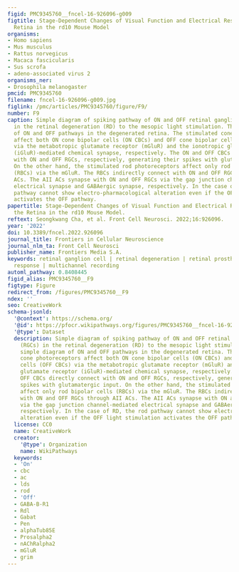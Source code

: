 ```yaml
---
figid: PMC9345760__fncel-16-926096-g009
figtitle: Stage-Dependent Changes of Visual Function and Electrical Response of the
  Retina in the rd10 Mouse Model
organisms:
- Homo sapiens
- Mus musculus
- Rattus norvegicus
- Macaca fascicularis
- Sus scrofa
- adeno-associated virus 2
organisms_ner:
- Drosophila melanogaster
pmcid: PMC9345760
filename: fncel-16-926096-g009.jpg
figlink: /pmc/articles/PMC9345760/figure/F9/
number: F9
caption: Simple diagram of spiking pathway of ON and OFF retinal ganglion cells (RGCs)
  in the retinal degeneration (RD) to the mesopic light stimulation. The simple diagram
  of ON and OFF pathways in the degenerated retina. The stimulated cone photoreceptors
  affect both ON cone bipolar cells (ON CBCs) and OFF cone bipolar cells (OFF CBCs)
  via the metabotropic glutamate receptor (mGluR) and the ionotropic glutamate receptor
  (iGluR)-mediated chemical synapse, respectively. The ON and OFF CBCs directly connect
  with ON and OFF RGCs, respectively, generating their spikes with glutamatergic input.
  On the other hand, the stimulated rod photoreceptors affect only rod bipolar cells
  (RBCs) via the mGluR. The RBCs indirectly connect with ON and OFF RGCs through AII
  ACs. The AII ACs synapse with ON and OFF RGCs via the gap junction channel-mediated
  electrical synapse and GABAergic synapse, respectively. In the case of RD, the rod
  pathway cannot show electro-pharmacological alteration even if the OFF light stimulation
  activates the OFF pathway.
papertitle: Stage-Dependent Changes of Visual Function and Electrical Response of
  the Retina in the rd10 Mouse Model.
reftext: Seongkwang Cha, et al. Front Cell Neurosci. 2022;16:926096.
year: '2022'
doi: 10.3389/fncel.2022.926096
journal_title: Frontiers in Cellular Neuroscience
journal_nlm_ta: Front Cell Neurosci
publisher_name: Frontiers Media S.A.
keywords: retinal ganglion cell | retinal degeneration | retinal prosthesis | optomotor
  response | multichannel recording
automl_pathway: 0.8408445
figid_alias: PMC9345760__F9
figtype: Figure
redirect_from: /figures/PMC9345760__F9
ndex: ''
seo: CreativeWork
schema-jsonld:
  '@context': https://schema.org/
  '@id': https://pfocr.wikipathways.org/figures/PMC9345760__fncel-16-926096-g009.html
  '@type': Dataset
  description: Simple diagram of spiking pathway of ON and OFF retinal ganglion cells
    (RGCs) in the retinal degeneration (RD) to the mesopic light stimulation. The
    simple diagram of ON and OFF pathways in the degenerated retina. The stimulated
    cone photoreceptors affect both ON cone bipolar cells (ON CBCs) and OFF cone bipolar
    cells (OFF CBCs) via the metabotropic glutamate receptor (mGluR) and the ionotropic
    glutamate receptor (iGluR)-mediated chemical synapse, respectively. The ON and
    OFF CBCs directly connect with ON and OFF RGCs, respectively, generating their
    spikes with glutamatergic input. On the other hand, the stimulated rod photoreceptors
    affect only rod bipolar cells (RBCs) via the mGluR. The RBCs indirectly connect
    with ON and OFF RGCs through AII ACs. The AII ACs synapse with ON and OFF RGCs
    via the gap junction channel-mediated electrical synapse and GABAergic synapse,
    respectively. In the case of RD, the rod pathway cannot show electro-pharmacological
    alteration even if the OFF light stimulation activates the OFF pathway.
  license: CC0
  name: CreativeWork
  creator:
    '@type': Organization
    name: WikiPathways
  keywords:
  - 'On'
  - cbc
  - ac
  - lds
  - rod
  - 'Off'
  - GABA-B-R1
  - Rdl
  - Gabat
  - Pen
  - alphaTub85E
  - Prosalpha2
  - nAChRalpha2
  - mGluR
  - grim
---
```

